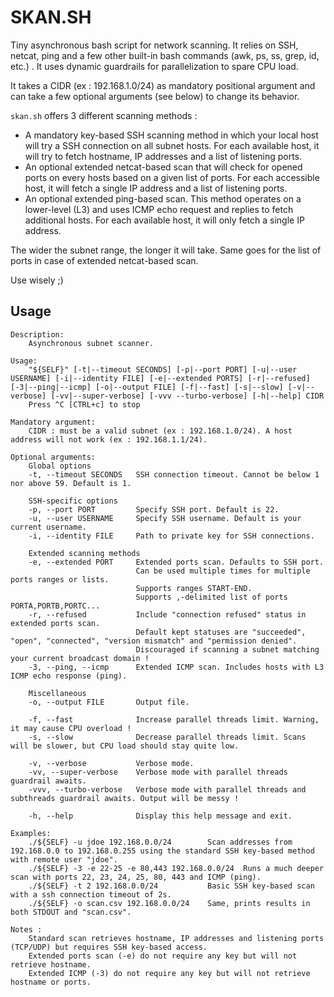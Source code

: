 # SKAN.SH

Tiny asynchronous bash script for network scanning. It relies on SSH, netcat, ping and a few other built-in bash commands (awk, ps, ss, grep, id, etc.) . It uses dynamic guardrails for parallelization to spare CPU load. 

It takes a CIDR (ex : 192.168.1.0/24) as mandatory positional argument and can take a few optional arguments (see below) to change its behavior.

`skan.sh` offers 3 different scanning methods :
- A mandatory key-based SSH scanning method in which your local host will try a SSH connection on all subnet hosts. For each available host, it will try to fetch hostname, IP addresses and a list of listening ports.
- An optional extended netcat-based scan that will check for opened ports on every hosts based on a given list of ports. For each accessible host, it will fetch a single IP address and a list of listening ports.
- An optional extended ping-based scan. This method operates on a lower-level (L3) and uses ICMP echo request and replies to fetch additional hosts. For each available host, it will only fetch a single IP address.

The wider the subnet range, the longer it will take. Same goes for the list of ports in case of extended netcat-based scan.

Use wisely ;)

## Usage
```
Description:
    Asynchronous subnet scanner.

Usage:
    "${SELF}" [-t|--timeout SECONDS] [-p|--port PORT] [-u|--user USERNAME] [-i|--identity FILE] [-e|--extended PORTS] [-r|--refused] [-3|--ping|--icmp] [-o|--output FILE] [-f|--fast] [-s|--slow] [-v|--verbose] [-vv|--super-verbose] [-vvv --turbo-verbose] [-h|--help] CIDR
    Press ^C [CTRL+c] to stop

Mandatory argument:
    CIDR : must be a valid subnet (ex : 192.168.1.0/24). A host address will not work (ex : 192.168.1.1/24).

Optional arguments:
    Global options
    -t, --timeout SECONDS   SSH connection timeout. Cannot be below 1 nor above 59. Default is 1.

    SSH-specific options
    -p, --port PORT         Specify SSH port. Default is 22.
    -u, --user USERNAME     Specify SSH username. Default is your current username.
    -i, --identity FILE     Path to private key for SSH connections.

    Extended scanning methods
    -e, --extended PORT     Extended ports scan. Defaults to SSH port.
                            Can be used multiple times for multiple ports ranges or lists.
                            Supports ranges START-END.
                            Supports ,-delimited list of ports PORTA,PORTB,PORTC...
    -r, --refused           Include "connection refused" status in extended ports scan.
                            Default kept statuses are "succeeded", "open", "connected", "version mismatch" and "permission denied".
                            Discouraged if scanning a subnet matching your current broadcast domain !
    -3, --ping, --icmp      Extended ICMP scan. Includes hosts with L3 ICMP echo response (ping).

    Miscellaneous
    -o, --output FILE       Output file.

    -f, --fast              Increase parallel threads limit. Warning, it may cause CPU overload !
    -s, --slow              Decrease parallel threads limit. Scans will be slower, but CPU load should stay quite low.

    -v, --verbose           Verbose mode.
    -vv, --super-verbose    Verbose mode with parallel threads guardrail awaits.
    -vvv, --turbo-verbose   Verbose mode with parallel threads and subthreads guardrail awaits. Output will be messy !

    -h, --help              Display this help message and exit.

Examples:
    ./${SELF} -u jdoe 192.168.0.0/24        Scan addresses from 192.168.0.0 to 192.168.0.255 using the standard SSH key-based method with remote user "jdoe".
    ./${SELF} -3 -e 22-25 -e 80,443 192.168.0.0/24  Runs a much deeper scan with ports 22, 23, 24, 25, 80, 443 and ICMP (ping).
    ./${SELF} -t 2 192.168.0.0/24           Basic SSH key-based scan with a ssh connection timeout of 2s.
    ./${SELF} -o scan.csv 192.168.0.0/24    Same, prints results in both STDOUT and "scan.csv".

Notes :
    Standard scan retrieves hostname, IP addresses and listening ports (TCP/UDP) but requires SSH key-based access.
    Extended ports scan (-e) do not require any key but will not retrieve hostname.
    Extended ICMP (-3) do not require any key but will not retrieve hostname or ports.
```
